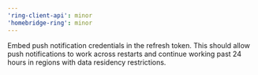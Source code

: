 ```yaml
---
'ring-client-api': minor
'homebridge-ring': minor
---
```


Embed push notification credentials in the refresh token. This should allow push notifications to work across restarts and continue working past 24 hours in regions with data residency restrictions.
